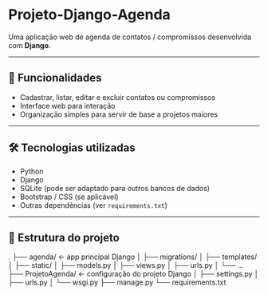 # Projeto-Django-Agenda


Uma aplicação web de agenda de contatos / compromissos desenvolvida com **Django**.

---

## 🧩 Funcionalidades

- Cadastrar, listar, editar e excluir contatos ou compromissos  
- Interface web para interação  
- Organização simples para servir de base a projetos maiores  

---

## 🛠 Tecnologias utilizadas

- Python  
- Django  
- SQLite (pode ser adaptado para outros bancos de dados)  
- Bootstrap / CSS (se aplicável)  
- Outras dependências (ver `requirements.txt`)  

---

## 📁 Estrutura do projeto

.
├── agenda/ ← app principal Django
│ ├── migrations/
│ ├── templates/
│ ├── static/
│ ├── models.py
│ ├── views.py
│ ├── urls.py
│ └── ...
├── ProjetoAgenda/ ← configuração do projeto Django
│ ├── settings.py
│ ├── urls.py
│ └── wsgi.py
├── manage.py
└── requirements.txt

